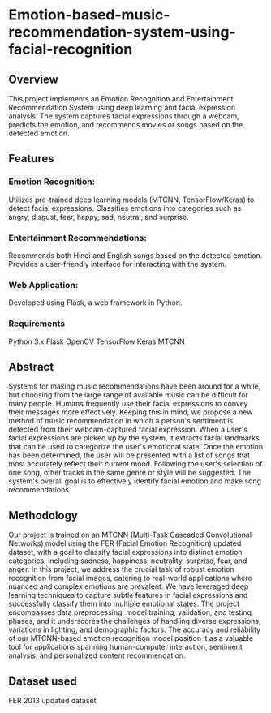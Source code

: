 # Emotion-based-music-recommendation-system-using-facial-recognition

## Overview
This project implements an Emotion Recognition and Entertainment Recommendation System using deep learning and facial expression analysis. The system captures facial expressions through a webcam, predicts the emotion, and recommends movies or songs based on the detected emotion.

## Features
### Emotion Recognition:

Utilizes pre-trained deep learning models (MTCNN, TensorFlow/Keras) to detect facial expressions.
Classifies emotions into categories such as angry, disgust, fear, happy, sad, neutral, and surprise.

### Entertainment Recommendations:

Recommends both Hindi and English songs based on the detected emotion.
Provides a user-friendly interface for interacting with the system.

### Web Application:

Developed using Flask, a web framework in Python.

### Requirements
Python 3.x
Flask
OpenCV
TensorFlow
Keras
MTCNN

## Abstract 
Systems for making music recommendations have been around for a while, but choosing from the large range of available music can be difficult for many people. Humans frequently use their facial expressions to convey their messages more effectively. Keeping this in mind, we propose a new method of music recommendation in which a person's sentiment is detected from their webcam-captured facial expression. When a user's facial expressions are picked up by the system, it extracts facial landmarks that can be used to categorize the user's emotional state. Once the emotion has been determined, the user will be presented with a list of songs that most accurately reflect their current mood. Following the user's selection of one song, other tracks in the same genre or style will be suggested. The system's overall goal is to effectively identify facial emotion and make song recommendations. 

## Methodology
Our project is trained on an MTCNN (Multi-Task Cascaded Convolutional Networks) model using the FER (Facial Emotion Recognition) updated dataset, with a goal to classify facial expressions into distinct emotion categories, including sadness, happiness, neutrality, surprise, fear, and anger. In this project, we address the crucial task of robust emotion recognition from facial images, catering to real-world applications where nuanced and complex emotions are prevalent. We have leveraged deep learning techniques to capture subtle features in facial expressions and successfully classify them into multiple emotional states. The project encompasses data preprocessing, model training, validation, and testing phases, and it underscores the challenges of handling diverse expressions, variations in lighting, and demographic factors. The accuracy and reliability of our MTCNN-based emotion recognition model position it as a valuable tool for applications spanning human-computer interaction, sentiment analysis, and personalized content recommendation. 

## Dataset used 
FER 2013 updated dataset



